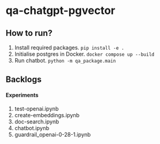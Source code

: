 # qa-chatgpt-pgvector

## How to run?
1. Install required packages. `pip install -e .`
2. Initialise postgres in Docker. `docker compose up --build`
3. Run chatbot. `python -m qa_package.main`

## Backlogs
#### Experiments
1. test-openai.ipynb
2. create-embeddings.ipynb
3. doc-search.ipynb
4. chatbot.ipynb
5. guardrail_openai-0-28-1.ipynb
